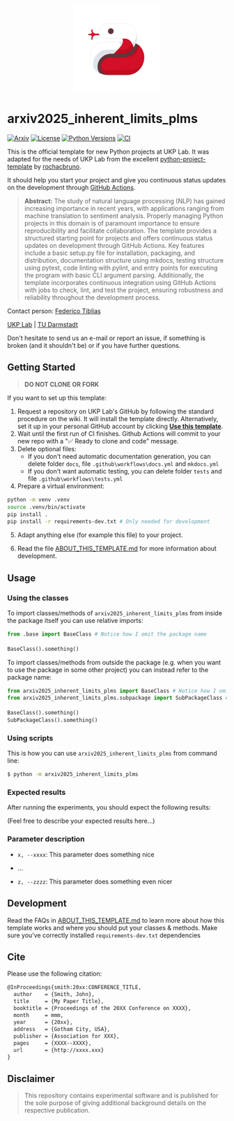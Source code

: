 <p  align="center">
  <img src='logo.png' width='200'>
</p>

# arxiv2025_inherent_limits_plms
[![Arxiv](https://img.shields.io/badge/Arxiv-YYMM.NNNNN-red?style=flat-square&logo=arxiv&logoColor=white)](https://put-here-your-paper.com)
[![License](https://img.shields.io/github/license/UKPLab/arxiv2025-inherent-limits-plms)](https://opensource.org/licenses/Apache-2.0)
[![Python Versions](https://img.shields.io/badge/Python-3.9-blue.svg?style=flat&logo=python&logoColor=white)](https://www.python.org/)
[![CI](https://github.com/UKPLab/arxiv2025-inherent-limits-plms/actions/workflows/main.yml/badge.svg)](https://github.com/UKPLab/arxiv2025-inherent-limits-plms/actions/workflows/main.yml)

This is the official template for new Python projects at UKP Lab. It was adapted for the needs of UKP Lab from the excellent [python-project-template](https://github.com/rochacbruno/python-project-template/) by [rochacbruno](https://github.com/rochacbruno).

It should help you start your project and give you continuous status updates on the development through [GitHub Actions](https://docs.github.com/en/actions).

> **Abstract:** The study of natural language processing (NLP) has gained increasing importance in recent years, with applications ranging from machine translation to sentiment analysis. Properly managing Python projects in this domain is of paramount importance to ensure reproducibility and facilitate collaboration. The template provides a structured starting point for projects and offers continuous status updates on development through GitHub Actions. Key features include a basic setup.py file for installation, packaging, and distribution, documentation structure using mkdocs, testing structure using pytest, code linting with pylint, and entry points for executing the program with basic CLI argument parsing. Additionally, the template incorporates continuous integration using GitHub Actions with jobs to check, lint, and test the project, ensuring robustness and reliability throughout the development process.

Contact person: [Federico Tiblias](mailto:federico.tiblias@tu-darmstadt.de) 

[UKP Lab](https://www.ukp.tu-darmstadt.de/) | [TU Darmstadt](https://www.tu-darmstadt.de/
)

Don't hesitate to send us an e-mail or report an issue, if something is broken (and it shouldn't be) or if you have further questions.


## Getting Started

> **DO NOT CLONE OR FORK**

If you want to set up this template:

1. Request a repository on UKP Lab's GitHub by following the standard procedure on the wiki. It will install the template directly. Alternatively, set it up in your personal GitHub account by clicking **[Use this template](https://github.com/rochacbruno/python-project-template/generate)**.
2. Wait until the first run of CI finishes. Github Actions will commit to your new repo with a "✅ Ready to clone and code" message.
3. Delete optional files: 
    - If you don't need automatic documentation generation, you can delete folder `docs`, file `.github\workflows\docs.yml` and `mkdocs.yml`
    - If you don't want automatic testing, you can delete folder `tests` and file `.github\workflows\tests.yml`
4. Prepare a virtual environment:
```bash
python -m venv .venv
source .venv/bin/activate
pip install .
pip install -r requirements-dev.txt # Only needed for development
```
5. Adapt anything else (for example this file) to your project. 

6. Read the file [ABOUT_THIS_TEMPLATE.md](ABOUT_THIS_TEMPLATE.md)  for more information about development.

## Usage

### Using the classes

To import classes/methods of `arxiv2025_inherent_limits_plms` from inside the package itself you can use relative imports: 

```py
from .base import BaseClass # Notice how I omit the package name

BaseClass().something()
```

To import classes/methods from outside the package (e.g. when you want to use the package in some other project) you can instead refer to the package name:

```py
from arxiv2025_inherent_limits_plms import BaseClass # Notice how I omit the file name
from arxiv2025_inherent_limits_plms.subpackage import SubPackageClass # Here it's necessary because it's a subpackage

BaseClass().something()
SubPackageClass().something()
```

### Using scripts

This is how you can use `arxiv2025_inherent_limits_plms` from command line:

```bash
$ python -m arxiv2025_inherent_limits_plms
```

### Expected results

After running the experiments, you should expect the following results:

(Feel free to describe your expected results here...)

### Parameter description

* `x, --xxxx`: This parameter does something nice

* ...

* `z, --zzzz`: This parameter does something even nicer

## Development

Read the FAQs in [ABOUT_THIS_TEMPLATE.md](ABOUT_THIS_TEMPLATE.md) to learn more about how this template works and where you should put your classes & methods. Make sure you've correctly installed `requirements-dev.txt` dependencies

## Cite

Please use the following citation:

```
@InProceedings{smith:20xx:CONFERENCE_TITLE,
  author    = {Smith, John},
  title     = {My Paper Title},
  booktitle = {Proceedings of the 20XX Conference on XXXX},
  month     = mmm,
  year      = {20xx},
  address   = {Gotham City, USA},
  publisher = {Association for XXX},
  pages     = {XXXX--XXXX},
  url       = {http://xxxx.xxx}
}
```

## Disclaimer

> This repository contains experimental software and is published for the sole purpose of giving additional background details on the respective publication. 

